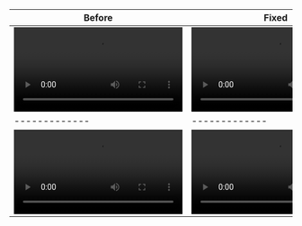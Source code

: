  Before  | Fixed |
| ------------- | ------------- |
| <video src="https://github.com/devatiwow/fido2/assets/38220286/673df299-031f-4323-b81b-5489aa4e2dcd">  | <video src="https://github.com/devatiwow/fido2/assets/38220286/673df299-031f-4323-b81b-5489aa4e2dcd">|
| ------------- | ------------- |
| <video src="https://github.com/devatiwow/fido2/assets/38220286/673df299-031f-4323-b81b-5489aa4e2dcd">  | <video src="https://github.com/devatiwow/fido2/assets/38220286/673df299-031f-4323-b81b-5489aa4e2dcd">|

